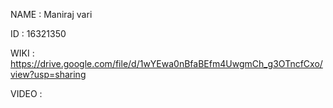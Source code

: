 
NAME : Maniraj vari

ID : 16321350

WIKI : https://drive.google.com/file/d/1wYEwa0nBfaBEfm4UwgmCh_g3OTncfCxo/view?usp=sharing

VIDEO : 
